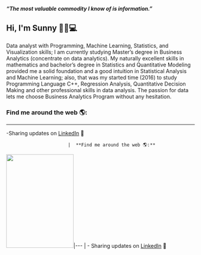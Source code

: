 
_**“The most valuable commodity I know of is information.”**_

## Hi, I'm Sunny :cherry_blossom::wave::computer: 


Data analyst with Programming, Machine Learning, Statistics, and Visualization skills;  I am currently studying Master’s degree in Business Analytics (concentrate on data analytics). My naturally excellent skills in mathematics and bachelor’s degree in Statistics and Quantitative Modeling provided me a solid foundation and a good intuition in Statistical Analysis and Machine Learning; also, that was my started time (2016) to study Programming Language C++, Regression Analysis, Quantitative Decision Making and other professional skills in data analysis. The passion for data lets me choose Business Analytics Program without any hesitation. 


### Find me around the web 🌎:
---
-Sharing updates on [LinkedIn](http://www.linkedin.com/in/sunnyxili2019) 💼

                           |  **Find me around the web 🌎:**
<img src="/images/output/video1.gif" width="180" height="250"/>|---
                           |  - Sharing updates on [LinkedIn](http://www.linkedin.com/in/sunnyxili2019) 💼

<!--
**SUNNYXILI/SUNNYXILI** is a ✨ _special_ ✨ repository because its `README.md` (this file) appears on your GitHub profile.





